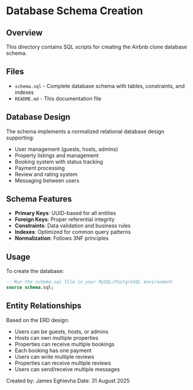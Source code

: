 # Database Schema Creation

## Overview
This directory contains SQL scripts for creating the Airbnb clone database schema.

## Files
- `schema.sql` - Complete database schema with tables, constraints, and indexes
- `README.md` - This documentation file

## Database Design
The schema implements a normalized relational database design supporting:
- User management (guests, hosts, admins)
- Property listings and management
- Booking system with status tracking
- Payment processing
- Review and rating system
- Messaging between users

## Schema Features
- **Primary Keys**: UUID-based for all entities
- **Foreign Keys**: Proper referential integrity
- **Constraints**: Data validation and business rules
- **Indexes**: Optimized for common query patterns
- **Normalization**: Follows 3NF principles

## Usage
To create the database:
```sql
-- Run the schema.sql file in your MySQL/PostgreSQL environment
source schema.sql;
```

## Entity Relationships
Based on the ERD design:
- Users can be guests, hosts, or admins
- Hosts can own multiple properties
- Properties can receive multiple bookings
- Each booking has one payment
- Users can write multiple reviews
- Properties can receive multiple reviews
- Users can send/receive multiple messages

Created by: James Eghievha
Date: 31 August 2025
